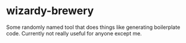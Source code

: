 # wizardy-brewery

Some randomly named tool that does things like generating boilerplate code. Currently not really useful for anyone except me.
